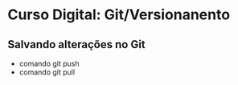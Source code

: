 # Curso Digital: Git/Versionanento

## Salvando alterações no Git
* comando git push
* comando git pull
